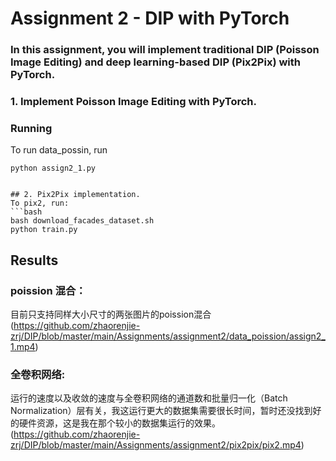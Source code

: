 # Assignment 2 - DIP with PyTorch

### In this assignment, you will implement traditional DIP (Poisson Image Editing) and deep learning-based DIP (Pix2Pix) with PyTorch.

### 1. Implement Poisson Image Editing with PyTorch.
### Running
To run data_possin, run

```basic
python assign2_1.py
```
```

## 2. Pix2Pix implementation.
To pix2, run:
```bash
bash download_facades_dataset.sh
python train.py
```
## Results
### poission 混合：
目前只支持同样大小尺寸的两张图片的poission混合
(https://github.com/zhaorenjie-zrj/DIP/blob/master/main/Assignments/assignment2/data_poission/assign2_1.mp4)

### 全卷积网络:
运行的速度以及收敛的速度与全卷积网络的通道数和批量归一化（Batch Normalization）层有关，我这运行更大的数据集需要很长时间，暂时还没找到好的硬件资源，这是我在那个较小的数据集运行的效果。
(https://github.com/zhaorenjie-zrj/DIP/blob/master/main/Assignments/assignment2/pix2pix/pix2.mp4)
